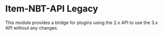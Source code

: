 # Item-NBT-API Legacy

This module provides a bridge for plugins using the 2.x API to use the 3.x API without any changes.